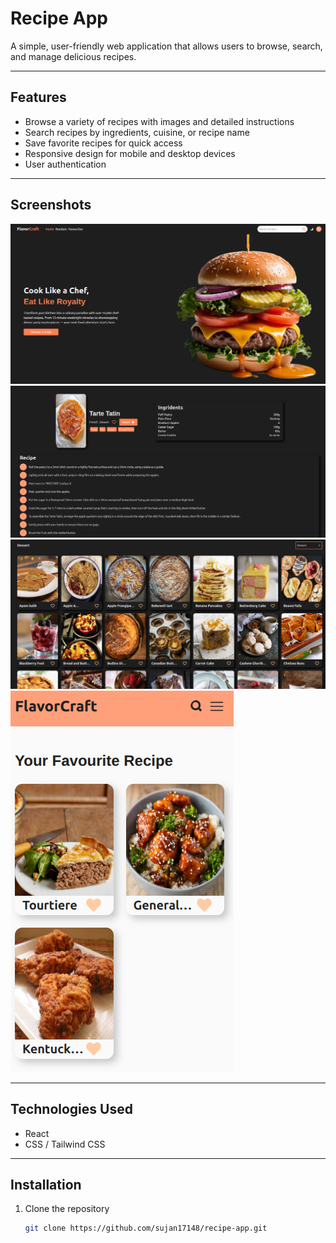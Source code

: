 # Recipe App

A simple, user-friendly web application that allows users to browse, search, and manage delicious recipes.

---

## Features

- Browse a variety of recipes with images and detailed instructions  
- Search recipes by ingredients, cuisine, or recipe name  
- Save favorite recipes for quick access  
- Responsive design for mobile and desktop devices  
- User authentication

---

## Screenshots
![alt text](src/assets/screenshots/image.png)
![alt text](src/assets/screenshots/image-1.png)
![alt text](src/assets/screenshots/image-2.png)
![alt text](src/assets/screenshots/image-3.png)

---

## Technologies Used

- React
- CSS / Tailwind CSS   

---

## Installation

1. Clone the repository  
   ```bash
   git clone https://github.com/sujan17148/recipe-app.git
